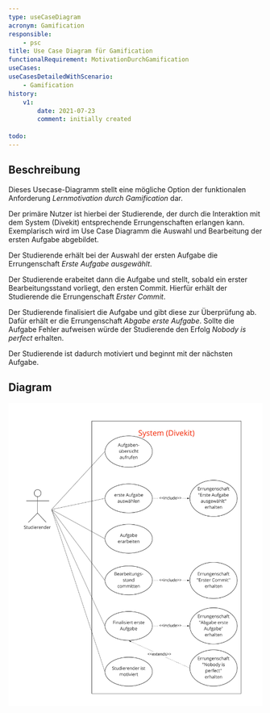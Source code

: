 ```yaml
---
type: useCaseDiagram
acronym: Gamification
responsible: 
    - psc
title: Use Case Diagram für Gamification
functionalRequirement: MotivationDurchGamification
useCases:
useCasesDetailedWithScenario:
    - Gamification
history:
    v1:
        date: 2021-07-23
        comment: initially created

todo: 
---
```


## Beschreibung

Dieses Usecase-Diagramm stellt eine mögliche Option der funktionalen Anforderung _Lernmotivation durch Gamification_ dar.

Der primäre Nutzer ist hierbei der Studierende, der durch die Interaktion mit dem System (Divekit) entsprechende Errungenschaften erlangen kann. Exemplarisch wird im Use Case Diagramm die Auswahl und Bearbeitung der ersten Aufgabe abgebildet.

Der Studierende erhält bei der Auswahl der ersten Aufgabe die Errungenschaft _Erste Aufgabe ausgewählt_.

Der Studierende erabeitet dann die Aufgabe und stellt, sobald ein erster Bearbeitungsstand vorliegt, den ersten Commit. Hierfür erhält der Studierende die Errungenschaft _Erster Commit_.

Der Studierende finalisiert die Aufgabe und gibt diese zur Überprüfung ab. Dafür erhält er die Errungenschaft _Abgabe erste Aufgabe_. Sollte die Aufgabe Fehler aufweisen würde der Studierende den Erfolg _Nobody is perfect_ erhalten.

Der Studierende ist dadurch motiviert und beginnt mit der nächsten Aufgabe.

## Diagram

![Gamification](./diagrams/useCaseGamification.jpg)


